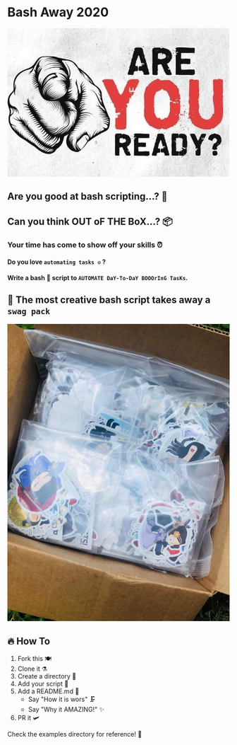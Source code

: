 # Bash Away 2020

![Banner](./assets/tmpBanner.jpg)

## Are you good at bash scripting...? 💫

## Can you think OUT oF THE BoX...? 📦

### Your time has come to show off your skills ⏰

#### Do you love `automating tasks ⚙️` ?

__Write a bash 🔧 script to `AUTOMATE DaY-To-DaY BOOOrInG TasKs`.__

## 🚀 The most creative bash script takes away a `swag pack`

![swag pack](./assets/swagpack.jpg)

## 🔥 How To


1. Fork this 🍽
2. Clone it ⚗️
3. Create a directory 📂
4. Add your script 🥣
5. Add a README.md 🚧
   - Say "How it is wors" 🗜
   - Say "Why it AMAZING!" ✨
6. PR it 🛩

Check the examples directory for reference! 📕
